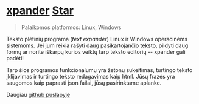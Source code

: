 # [xpander](https://github.com/OzymandiasTheGreat/xpander) <a class="github-button" href="https://github.com/OzymandiasTheGreat/xpander" data-icon="octicon-star" data-size="large" data-show-count="true" aria-label="Star OzymandiasTheGreat/xpander on GitHub">Star</a>

<div class="gallery"></div>

> Palaikomos platformos: <span class="platform">Linux</span>, <span class="platform">Windows</span>

Teksto plėtinių programa (*text expander*) Linux ir Windows operacinėms sistemoms.
Jei jum reikia rašyti daug pasikartojančio teksto, pildyti daug formų ar norite iškarpų kurios veiktų tarp teksto editorių --
xpander gali padėti!

Tarp šios programos funkcionalumų yra žetonų sukeitimas, turtingo teksto įklijavimas ir turtingo teksto redagavimas kaip html.
Jūsų frazės yra saugomos kaip paprasti json failai, jūsų pasirinktame aplanke.


<div class="more">

Daugiau [github puslapyje](https://github.com/OzymandiasTheGreat/xpander)

</div>
